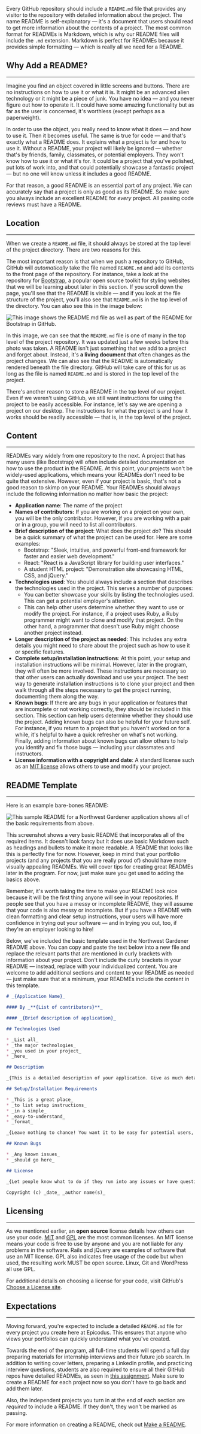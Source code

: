 Every GitHub repository should include a `README.md` file that provides any visitor to the repository with detailed information about the project. The name README is self-explanatory — it's a document that users should read to get more information about the contents of a project. The most common format for READMEs is Markdown, which is why our README files will include the `.md` extension. Markdown is perfect for READMEs because it provides simple formatting — which is really all we need for a README.

## Why Add a README?

---

Imagine you find an object covered in little screens and buttons. There are no instructions on how to use it or what it is. It might be an advanced alien technology or it might be a piece of junk. You have no idea — and you never figure out how to operate it. It could have some amazing functionality but as far as the user is concerned, it's worthless (except perhaps as a paperweight).

In order to use the object, you really need to know what it does — and how to use it. Then it becomes useful. The same is true for code — and that's exactly what a README does. It explains what a project is for and how to use it. Without a README, your project will likely be ignored — whether that's by friends, family, classmates, or potential employers. They won't know how to use it or what it's for. It could be a project that you've polished, put lots of work into, and that could potentially showcase a fantastic project — but no one will know unless it includes a good README.

For that reason, a good README is an essential part of any project. We can accurately say that a project is only as good as its README. So make sure you always include an excellent README for _every_ project. All passing code reviews must have a README.

## Location

---

When we create a `README.md` file, it should always be stored at the top level of the project directory. There are two reasons for this.

The most important reason is that when we push a repository to GitHub, GitHub will _automatically_ take the file named `README.md` and add its contents to the front page of the repository. For instance, take a look at the repository for [Bootstrap](https://github.com/twbs/bootstrap), a popular open source toolkit for styling websites that we will be learning about later in this section. If you scroll down the page, you'll see that the README is visible — and if you look at the file structure of the project, you'll also see that `README.md` is in the top level of the directory. You can also see this in the image below:

![This image shows the README.md file as well as part of the README for Bootstrap in GitHub.](https://learnhowtoprogram.s3.us-west-2.amazonaws.com/INTRO/week1-html-css/bootstrap-readme.png)

In this image, we can see that the `README.md` file is one of many in the top level of the project repository. It was updated just a few weeks before this photo was taken. A README isn't just something that we add to a project and forget about. Instead, it's **a living document** that often changes as the project changes. We can also see that the README is automatically rendered beneath the file directory. GitHub will take care of this for us as long as the file is named `README.md` and is stored in the top level of the project.

There's another reason to store a README in the top level of our project. Even if we weren't using GitHub, we still want instructions for using the project to be easily accessible. For instance, let's say we are opening a project on our desktop. The instructions for what the project is and how it works should be readily accessible — that is, in the top level of the project.

## Content

---

READMEs vary widely from one repository to the next. A project that has many users (like Bootstrap) will often include detailed documentation on how to use the product in the README. At this point, your projects won't be widely-used applications, which means your READMEs don't need to be quite that extensive. However, even if your project is basic, that's not a good reason to skimp on your README. Your READMEs should always include the following information no matter how basic the project:

* **Application name**: The name of the project
* **Names of contributors:** If you are working on a project on your own, you will be the only contributor. However, if you are working with a pair or in a group, you will need to list all contributors.
* **Brief description of the project**: What does the project _do_? This should be a quick summary of what the project can be used for. Here are some examples:
  * Bootstrap: "Sleek, intuitive, and powerful front-end framework for faster and easier web development."
  * React: "React is a JavaScript library for building user interfaces."
  * A student HTML project: "Demonstration site showcasing HTML, CSS, and jQuery."
* **Technologies used**: You should always include a section that describes the technologies used in the project. This serves a number of purposes:
  * You can better showcase your skills by listing the technologies used. This can get a potential employer's attention.
  * This can help other users determine whether they want to use or modify the project. For instance, if a project uses Ruby, a Ruby programmer might want to clone and modify that project. On the other hand, a programmer that doesn't use Ruby might choose another project instead.
* **Longer description of the project as needed**: This includes any extra details you might need to share about the project such as how to use it or specific features.
* **Complete setup/installation instructions**: At this point, your setup and installation instructions will be minimal. However, later in the program, they will often be more involved. These instructions are necessary so that other users can actually download and use your project. The best way to generate installation instructions is to clone your project and then walk through all the steps necessary to get the project running, documenting them along the way.
* **Known bugs**: If there are any bugs in your application or features that are incomplete or not working correctly, they should be included in this section. This section can help users determine whether they should use the project. Adding known bugs can also be helpful for your future self. For instance, if you return to a project that you haven't worked on for a while, it's helpful to have a quick refresher on what's not working. Finally, adding information about known bugs can allow others to help you identify and fix those bugs — including your classmates and instructors.
* **License information with a copyright and date**: A standard license such as an [MIT license](https://opensource.org/licenses/MIT) allows others to use and modify your project. 

## README Template

---

Here is an example bare-bones README:

![This sample README for a Northwest Gardener application shows all of the basic requirements from above.](https://learnhowtoprogram.s3.us-west-2.amazonaws.com/INTRO/week1-html-css/nw-gardener-readme-NO-CONTACT-INFO.jpg)

This screenshot shows a very basic README that incorporates all of the required items. It doesn't look fancy but it does use basic Markdown such as headings and bullets to make it more readable. A README that looks like this is perfectly fine for now. However, keep in mind that your portfolio projects (and any projects that you are really proud of) should have more visually appealing READMEs. We will cover tips for creating great READMEs later in the program. For now, just make sure you get used to adding the basics above.

Remember, it's worth taking the time to make your README look nice because it will be the first thing anyone will see in your repositories. If people see that you have a messy or incomplete README, they will assume that your code is also messy or incomplete. But if you have a README with clean formatting and clear setup instructions, your users will have more confidence in trying out your software — and in trying you out, too, if they're an employer looking to hire!

Below, we've included the basic template used in the Northwest Gardener README above. You can copy and paste the text below into a new file and replace the relevant parts that are mentioned in curly brackets with information about your project. Don't include the curly brackets in your README — instead, replace with your individualized content. You are welcome to add additional sections and content to your README as needed — just make sure that at a minimum, your READMEs include the content in this template.

```markdown
# _{Application Name}_

#### By _**{List of contributors}**_

#### _{Brief description of application}_

## Technologies Used

* _List all_
* _the major technologies_
* _you used in your project_
* _here_

## Description

_{This is a detailed description of your application. Give as much detail as needed to explain what the application does as well as any other information you want users or other developers to have.}_

## Setup/Installation Requirements

* _This is a great place_
* _to list setup instructions_
* _in a simple_
* _easy-to-understand_
* _format_

_{Leave nothing to chance! You want it to be easy for potential users, employers and collaborators to run your app. Do I need to run a server? How should I set up my databases? Is there other code this application depends on? We recommend deleting the project from your desktop, re-cloning the project from GitHub, and writing down all the steps necessary to get the project working again.}_

## Known Bugs

* _Any known issues_
* _should go here_

## License

_{Let people know what to do if they run into any issues or have questions, ideas or concerns.  Encourage them to contact you or make a contribution to the code.}_

Copyright (c) _date_ _author name(s)_
```

## Licensing

---

As we mentioned earlier, an **open source** license details how others can use your code. [MIT](https://en.wikipedia.org/wiki/MIT_License) and [GPL](https://en.wikipedia.org/wiki/GNU_General_Public_License) are the most common licenses. An MIT license means your code is free to use by anyone and you are not liable for any problems in the software. Rails and jQuery are examples of software that use an MIT license. GPL also indicates free usage of the code but when used, the resulting work MUST be open source. Linux, Git and WordPress all use GPL.

For additional details on choosing a license for your code, visit GitHub's [Choose a License site](http://choosealicense.com/).

## Expectations

---

Moving forward, you're expected to include a detailed `README.md` file for every project you create here at Epicodus. This ensures that anyone who views your portfolios can quickly understand what you've created.

Towards the end of the program, all full-time students will spend a full day preparing materials for internship interviews and their future job search. In addition to writing cover letters, preparing a LinkedIn profile, and practicing interview questions, students are also required to ensure all their GitHub repos have detailed READMEs, as seen in [this assignment](https://new.learnhowtoprogram.com/internship-and-job-search/applying-for-internships-and-jobs/sprucing-up-github). Make sure to create a README for each project now so you don't have to go back and add them later.

Also, the independent projects you turn in at the end of each section are _required_ to include a README. If they don't, they won't be marked as passing.

For more information on creating a README, check out [Make a README](https://www.makeareadme.com/).